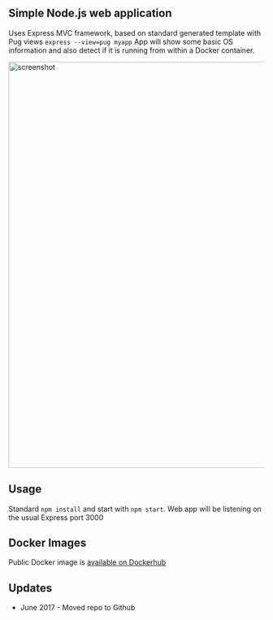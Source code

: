 ## Simple Node.js web application
Uses Express MVC framework, based on standard generated template with Pug views `express --view=pug myapp`
App will show some basic OS information and also detect if it is running from within a Docker container.  

<img src="https://user-images.githubusercontent.com/14982936/27593603-772a1236-5b4f-11e7-950f-7a8487f99251.png" alt="screenshot" style="width: 800px;"/>
 

## Usage 
Standard `npm install` and start with `npm start`. Web app will be listening on the usual Express port 3000


## Docker Images
Public Docker image is [available on Dockerhub](https://hub.docker.com/r/bencuk/nodejs-demoapp/)


## Updates
* June 2017 - Moved repo to Github
